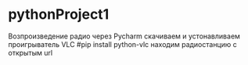 # pythonProject1
Возпроизведение радио через Pycharm
скачиваем и устонавливаем проигрыватель VLC
#pip install python-vlc
находим радиостанцию с открытым url 
